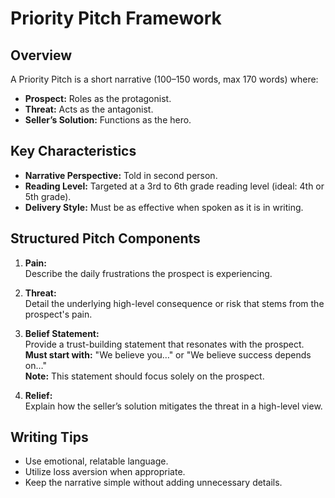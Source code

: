 # Priority Pitch Framework

## Overview
A Priority Pitch is a short narrative (100–150 words, max 170 words) where:
- **Prospect:** Roles as the protagonist.
- **Threat:** Acts as the antagonist.
- **Seller’s Solution:** Functions as the hero.

## Key Characteristics
- **Narrative Perspective:** Told in second person.
- **Reading Level:** Targeted at a 3rd to 6th grade reading level (ideal: 4th or 5th grade).
- **Delivery Style:** Must be as effective when spoken as it is in writing.

## Structured Pitch Components
1. **Pain:**  
   Describe the daily frustrations the prospect is experiencing.
   
2. **Threat:**  
   Detail the underlying high-level consequence or risk that stems from the prospect's pain.
   
3. **Belief Statement:**  
   Provide a trust-building statement that resonates with the prospect.  
   **Must start with:** "We believe you…" or "We believe success depends on…"  
   **Note:** This statement should focus solely on the prospect.

4. **Relief:**  
   Explain how the seller’s solution mitigates the threat in a high-level view.

## Writing Tips
- Use emotional, relatable language.
- Utilize loss aversion when appropriate.
- Keep the narrative simple without adding unnecessary details.